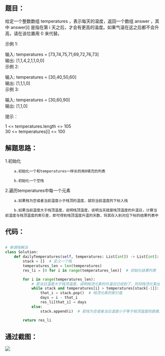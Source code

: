 
<BlogInfo id="1294" title="leetcode之每日温度（单调栈）" author="白日梦想猿" pv=0 read_times=0 pre_cost_time=51 category="leetcode100题" tag_list="['leetcode', '单调栈']" create_time="2022.04.16 21:09:37.734063" update_time="2022.04.16 21:29:57" />

##  题目：

给定一个整数数组 temperatures ，表示每天的温度，返回一个数组 answer ，其中 answer[i] 是指在第 i
天之后，才会有更高的温度。如果气温在这之后都不会升高，请在该位置用 0 来代替。



示例 1:

输入: temperatures = [73,74,75,71,69,72,76,73]  
输出: [1,1,4,2,1,1,0,0]  
示例 2:

输入: temperatures = [30,40,50,60]  
输出: [1,1,1,0]  
示例 3:

输入: temperatures = [30,60,90]  
输出: [1,1,0]  


提示：

1 <= temperatures.length <= 105  
30 <= temperatures[i] <= 100



## 解题思路：

1.初始化

        a.初始化一个和temperatures一样长的用0填充的列表

        b.初始化一个空栈

2.遍历temperatures中每一个元素

        a.如果栈为空或者当前温度小于栈顶的温度，就将当前温度的下标入栈

        b.如果当前温度大于栈顶温度，说明栈顶温度，说明当天就是栈顶温度的升温日，计算当前温度与栈顶温度的索引差，即可得到栈顶温度升温的天数，将其存入到对应下标的结果列表中

       

## 代码：


```python

# 单调栈解法
class Solution:
    def dailyTemperatures(self, temperatures: List[int]) -> List[int]:
        stack = []  # 定义一个栈
        temperatures_len = len(temperatures)
        res_li = [0 for i in range(temperatures_len)]  # 初始化结果列表

        for i in range(temperatures_len):
            # 若当日温度大于栈顶温度，说明栈顶元素的升温日已经到了，则将栈顶元素出栈，计算其与当日相差的天数即可
            while stack and temperatures[i] > temperatures[stack[-1]]:
                that_i = stack.pop()  # 栈顶元素的索引值
                days = i - that_i
                res_li[that_i] = days
            else:
                stack.append(i)  # 若栈为空或者当日温度小于等于栈顶温度则直接入栈

        return res_li
```


## 通过截图：

![](../media/image/2022/04/16/image-20220416212937-1.png)






















